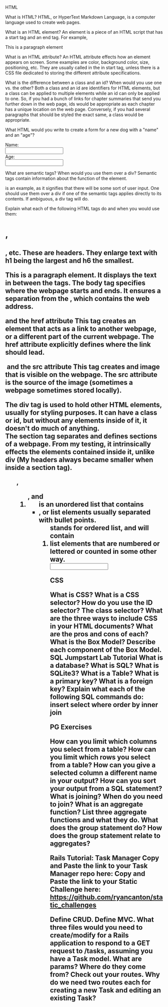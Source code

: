 HTML

What is HTML?
HTML, or HyperText Markdown Language, is a computer language used to create web
pages.

What is an HTML element?
An element is a piece of an HTML script that has a start tag and an end tag. For
example, <p>This is a paragraph element</p>

What is an HTML attribute?
An HTML attribute effects how an element appears on screen. Some examples are color,
background color, size, positioning, etc. They are usually called in the in start
tag, unless there is a CSS file dedicated to storing the different attribute specifications.

What is the difference between a class and an id? When would you use one vs. the other?
Both a class and an id are identifiers for HTML elements, but a class can be applied
to multiple elements while an id can only be applied to one. So, if you had a bunch
of links for chapter summaries that send you further down in the web page, ids would
be appropriate as each chapter has a unique location on the web page. Conversely, if
you had several paragraphs that should be styled the exact same, a class would be
appropriate.

What HTML would you write to create a form for a new dog with a "name" and an "age"?
<form>
  <label for="name">Name:</label><br>
  <input type="text" id="name" name="name"><br>
  <label for="age">Age:</label><br>
  <input type="text" id="age" name="age">
</form>

What are semantic tags? When would you use them over a div?
Semantic tags contain information about the function of the element. <form></form>
is an example, as it signifies that there will be some sort of user input. One
should use them over a div if one of the semantic tags applies directly to its contents.
If ambiguous, a div tag will do.

Explain what each of the following HTML tags do and when you would use them:

<h1>, <h2>, etc.
These are headers. They enlarge text with h1 being the largest and h6 the smallest.

<p>
This is a paragraph element. It displays the text in between the tags.

<body>
The body tag specifies where the webpage starts and ends. It ensures a separation
from the <head>, which contains the web address.

<a> and the href attribute
This tag creates an element that acts as a link to another webpage, or a different
part of the current webpage. The href attribute explicitly defines where the link
should lead.

<img> and the src attribute
This tag creates and image that is visible on the webpage. The src attribute is the
source of the image (sometimes a webpage sometimes stored locally).

<div>
The div tag is used to hold other HTML elements, usually for styling purposes.
It can have a class or id, but without any elements inside of it, it doesn't do
much of anything.

<section>
The section tag separates and defines sections of a webpage. From my testing, it
intrinsically effects the elements contained inside it, unlike div (My headers
always became smaller when inside a section tag).

<ul>, <ol>, and <li>
<ul> is an unordered list that contains <li>, or list elements usually separated
with bullet points. <ol> stands for ordered list, and will contain <li> list
elements that are numbered or lettered or counted in some other way.

<form>

<input>


CSS


What is CSS?
What is a CSS selector? How do you use the ID selector? The class selector?
What are the three ways to include CSS in your HTML documents? What are the pros and cons of each?
What is the Box Model? Describe each component of the Box Model.
SQL
Jumpstart Lab Tutorial
What is a database?
What is SQL?
What is SQLite3?
What is a Table?
What is a primary key?
What is a foreign key?
Explain what each of the following SQL commands do:
insert
select
where
order by
inner join

PG Exercises

How can you limit which columns you select from a table?
How can you limit which rows you select from a table?
How can you give a selected column a different name in your output?
How can you sort your output from a SQL statement?
What is joining? When do you need to join?
What is an aggregate function?
List three aggregate functions and what they do.
What does the group statement do?
How does the group statement relate to aggregates?


Rails Tutorial: Task Manager
Copy and Paste the link to your Task Manager repo here:
Copy and Paste the link to your Static Challenge here: https://github.com/ryancanton/static_challenges

Define CRUD.
Define MVC.
What three files would you need to create/modify for a Rails application to respond to a GET request to /tasks, assuming you have a Task model.
What are params? Where do they come from?
Check out your routes. Why do we need two routes each for creating a new Task and editing an existing Task?

